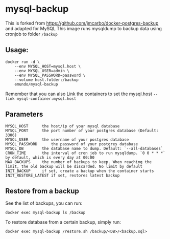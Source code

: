 # mysql-backup

This is forked from https://github.com/jmcarbo/docker-postgres-backup and adapted for MySQL
This image runs mysqldump to backup data using cronjob to folder `/backup`

## Usage:

    docker run -d \
        --env MYSQL_HOST=mysql.host \
        --env MYSQL_USER=admin \
        --env MYSQL_PASSWORD=password \
        --volume host.folder:/backup
        emundo/mysql-backup

Remember that you can also Link the containers to set the mysql.host `--link mysql-container:mysql.host`

## Parameters

    MYSQL_HOST      the host/ip of your mysql database
    MYSQL_PORT      the port number of your postgres database (Default: 3306)
    MYSQL_USER      the username of your postgres database
    MYSQL_PASSWORD      the password of your postgres database
    MYSQL_DB        the database name to dump. Default: `--all-databases`
    CRON_TIME       the interval of cron job to run mysqldump. `0 0 * * *` by default, which is every day at 00:00
    MAX_BACKUPS     the number of backups to keep. When reaching the limit, the old backup will be discarded. No limit by default
    INIT_BACKUP     if set, create a backup when the container starts
    INIT_RESTORE_LATEST if set, restores latest backup

## Restore from a backup

See the list of backups, you can run:

    docker exec mysql-backup ls /backup

To restore database from a certain backup, simply run:

    docker exec mysql-backup /restore.sh /backup/<DB>/<backup.sql>

